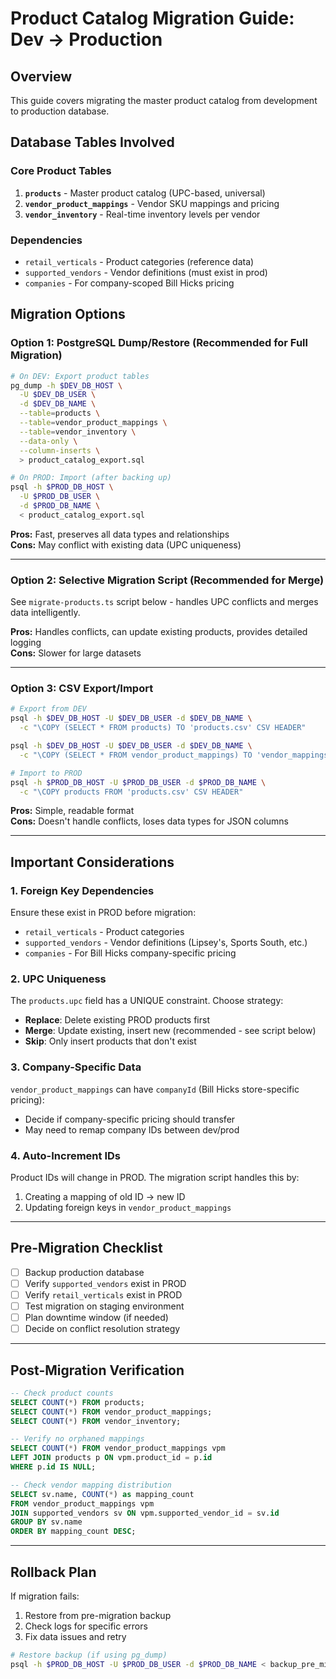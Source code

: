 # Product Catalog Migration Guide: Dev → Production

## Overview
This guide covers migrating the master product catalog from development to production database.

## Database Tables Involved

### Core Product Tables
1. **`products`** - Master product catalog (UPC-based, universal)
2. **`vendor_product_mappings`** - Vendor SKU mappings and pricing
3. **`vendor_inventory`** - Real-time inventory levels per vendor

### Dependencies
- `retail_verticals` - Product categories (reference data)
- `supported_vendors` - Vendor definitions (must exist in prod)
- `companies` - For company-scoped Bill Hicks pricing

## Migration Options

### Option 1: PostgreSQL Dump/Restore (Recommended for Full Migration)

```bash
# On DEV: Export product tables
pg_dump -h $DEV_DB_HOST \
  -U $DEV_DB_USER \
  -d $DEV_DB_NAME \
  --table=products \
  --table=vendor_product_mappings \
  --table=vendor_inventory \
  --data-only \
  --column-inserts \
  > product_catalog_export.sql

# On PROD: Import (after backing up)
psql -h $PROD_DB_HOST \
  -U $PROD_DB_USER \
  -d $PROD_DB_NAME \
  < product_catalog_export.sql
```

**Pros:** Fast, preserves all data types and relationships  
**Cons:** May conflict with existing data (UPC uniqueness)

---

### Option 2: Selective Migration Script (Recommended for Merge)

See `migrate-products.ts` script below - handles UPC conflicts and merges data intelligently.

**Pros:** Handles conflicts, can update existing products, provides detailed logging  
**Cons:** Slower for large datasets

---

### Option 3: CSV Export/Import

```bash
# Export from DEV
psql -h $DEV_DB_HOST -U $DEV_DB_USER -d $DEV_DB_NAME \
  -c "\COPY (SELECT * FROM products) TO 'products.csv' CSV HEADER"

psql -h $DEV_DB_HOST -U $DEV_DB_USER -d $DEV_DB_NAME \
  -c "\COPY (SELECT * FROM vendor_product_mappings) TO 'vendor_mappings.csv' CSV HEADER"

# Import to PROD
psql -h $PROD_DB_HOST -U $PROD_DB_USER -d $PROD_DB_NAME \
  -c "\COPY products FROM 'products.csv' CSV HEADER"
```

**Pros:** Simple, readable format  
**Cons:** Doesn't handle conflicts, loses data types for JSON columns

---

## Important Considerations

### 1. **Foreign Key Dependencies**
Ensure these exist in PROD before migration:
- `retail_verticals` - Product categories
- `supported_vendors` - Vendor definitions (Lipsey's, Sports South, etc.)
- `companies` - For Bill Hicks company-specific pricing

### 2. **UPC Uniqueness**
The `products.upc` field has a UNIQUE constraint. Choose strategy:
- **Replace**: Delete existing PROD products first
- **Merge**: Update existing, insert new (recommended - see script below)
- **Skip**: Only insert products that don't exist

### 3. **Company-Specific Data**
`vendor_product_mappings` can have `companyId` (Bill Hicks store-specific pricing):
- Decide if company-specific pricing should transfer
- May need to remap company IDs between dev/prod

### 4. **Auto-Increment IDs**
Product IDs will change in PROD. The migration script handles this by:
1. Creating a mapping of old ID → new ID
2. Updating foreign keys in `vendor_product_mappings`

---

## Pre-Migration Checklist

- [ ] Backup production database
- [ ] Verify `supported_vendors` exist in PROD
- [ ] Verify `retail_verticals` exist in PROD
- [ ] Test migration on staging environment
- [ ] Plan downtime window (if needed)
- [ ] Decide on conflict resolution strategy

---

## Post-Migration Verification

```sql
-- Check product counts
SELECT COUNT(*) FROM products;
SELECT COUNT(*) FROM vendor_product_mappings;
SELECT COUNT(*) FROM vendor_inventory;

-- Verify no orphaned mappings
SELECT COUNT(*) FROM vendor_product_mappings vpm
LEFT JOIN products p ON vpm.product_id = p.id
WHERE p.id IS NULL;

-- Check vendor mapping distribution
SELECT sv.name, COUNT(*) as mapping_count
FROM vendor_product_mappings vpm
JOIN supported_vendors sv ON vpm.supported_vendor_id = sv.id
GROUP BY sv.name
ORDER BY mapping_count DESC;
```

---

## Rollback Plan

If migration fails:
1. Restore from pre-migration backup
2. Check logs for specific errors
3. Fix data issues and retry

```bash
# Restore backup (if using pg_dump)
psql -h $PROD_DB_HOST -U $PROD_DB_USER -d $PROD_DB_NAME < backup_pre_migration.sql
```





